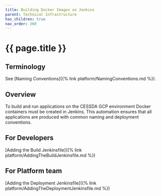 ```yaml
---
title: Building Docker Images on Jenkins
parent: Technical Infrastructure
has_children: true
nav_order: 360
---
```


# {{ page.title }}

## Terminology

See [Naming Conventions]({% link platform/NamingConventions.md %}).

## Overview

To build and run applications on the CESSDA GCP environment Docker containers must be created in Jenkins.
This automation ensures that all applications are produced with common naming and deployment conventions.

## For Developers

[Adding the Build Jenkinsfile]({% link platform/AddingTheBuildJenkinsfile.md %})

## For Platform team

[Adding the Deployment Jenkinsfile]({% link platform/AddingTheDeploymentJenkinsfile.md %})
